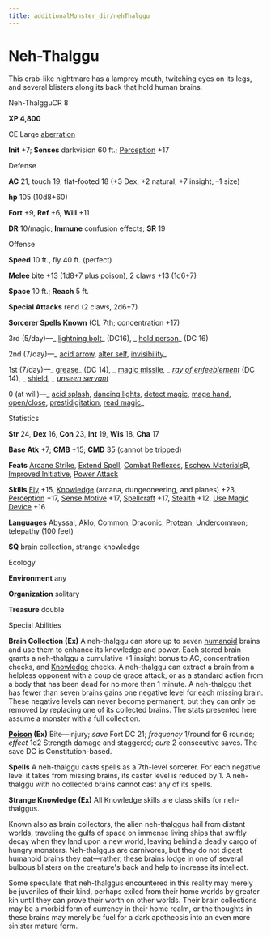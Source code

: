 ```yaml
---
title: additionalMonster_dir/nehThalggu
---
```

# Neh-Thalggu

This crab-like nightmare has a lamprey mouth, twitching eyes on its legs, and several blisters along its back that hold human brains.

Neh-ThalgguCR 8

**XP 4,800**

CE Large [aberration](monsters/creatureTypes#_aberration)

**Init** +7; **Senses** darkvision 60 ft.; [Perception](additionalMonster_dir/../skill_dir/perception#_perception) +17

Defense

**AC** 21, touch 19, flat-footed 18 (+3 Dex, +2 natural, +7 insight, –1 size)

**hp** 105 (10d8+60)

**Fort** +9, **Ref** +6, **Will** +11

**DR** 10/magic; **Immune** confusion effects; **SR** 19

Offense

**Speed** 10 ft., fly 40 ft. (perfect)

**Melee** bite +13 (1d8+7 plus [poison](monster_dir/universalMonsterRules#_poison-(ex-or-su))), 2 claws +13 (1d6+7)

**Space** 10 ft.; **Reach** 5 ft.

**Special Attacks** rend (2 claws, 2d6+7)

**Sorcerer Spells Known** (CL 7th; concentration +17)

3rd (5/day)—_ [lightning bolt](additionalMonster_dir/../spell_dir/lightningBolt#_lightning-bolt)_ (DC16), _ [hold person](additionalMonsters/../spell_dir/holdPerson#_hold-person)_ (DC 16)

2nd (7/day)—_ [acid arrow](additionalMonster_dir/../spell_dir/acidArrow#_acid-arrow), [alter self](additionalMonsters/../spell_dir/alterSelf#_alter-self), [invisibility](additionalMonsters/../spell_dir/invisibility#_invisibility)_

1st (7/day)—_ [grease](additionalMonster_dir/../spell_dir/grease#_grease)_ (DC 14), _ [magic missile](additionalMonsters/../spell_dir/magicMissile#_magic-missile)_, _ [ray of enfeeblement](additionalMonsters/../spell_dir/rayOfEnfeeblement#_ray-of-enfeeblement)_ (DC 14), _ [shield](additionalMonsters/../spell_dir/shield#_shield)_, _ [unseen servant](additionalMonsters/../spell_dir/unseenServant#_unseen-servant)_

0 (at will)—_ [acid splash](additionalMonsters/../spell_dir/acidSplash#_acid-splash), [dancing lights](additionalMonsters/../spell_dir/dancingLights#_dancing-lights), [detect magic](additionalMonsters/../spell_dir/detectMagic#_detect-magic), [mage hand](additionalMonsters/../spell_dir/mageHand#_mage-hand), [open/close](additionalMonster_dir/../spell_dir/openClose#_open-close), [prestidigitation](additionalMonsters/../spell_dir/prestidigitation#_prestidigitation), [read magic](additionalMonsters/../spell_dir/readMagic#_read-magic)_

Statistics

**Str** 24, **Dex** 16, **Con** 23, **Int** 19, **Wis** 18, **Cha** 17

**Base Atk** +7; **CMB** +15; **CMD** 35 (cannot be tripped)

**Feats** [Arcane Strike](additionalMonsters/../feats#_arcane-strike), [Extend Spell](additionalMonster_dir/../feats#_extend-spell), [Combat Reflexes](additionalMonster_dir/../feats#_combat-reflexes), [Eschew Materials](additionalMonster_dir/../feats#_eschew-materials)B, [Improved Initiative](additionalMonster_dir/../feats#_improved-initiative), [Power Attack](additionalMonster_dir/../feats#_power-attack)

**Skills** [Fly](additionalMonster_dir/../skill_dir/fly#_fly) +15, [Knowledge](additionalMonsters/../skill_dir/knowledge#_knowledge) (arcana, dungeoneering, and planes) +23, [Perception](additionalMonsters/../skill_dir/perception#_perception) +17, [Sense Motive](additionalMonsters/../skill_dir/senseMotive#_sense-motive) +17, [Spellcraft](additionalMonsters/../skill_dir/spellcraft#_spellcraft) +17, [Stealth](additionalMonsters/../skill_dir/stealth#_stealth) +12, [Use Magic Device](additionalMonsters/../skill_dir/useMagicDevice#_use-magic-device) +16

**Languages** Abyssal, Aklo, Common, Draconic, [Protean](monsters/creatureTypes#_protean-subtype), Undercommon; telepathy (100 feet)

**SQ** brain collection, strange knowledge

Ecology

**Environment** any

**Organization** solitary

**Treasure** double

Special Abilities

**Brain Collection (Ex)** A neh-thalggu can store up to seven [humanoid](monster_dir/creatureTypes#_humanoid) brains and use them to enhance its knowledge and power. Each stored brain grants a neh-thalggu a cumulative +1 insight bonus to AC, concentration checks, and [Knowledge](additionalMonsters/../skill_dir/knowledge#_knowledge) checks. A neh-thalggu can extract a brain from a helpless opponent with a coup de grace attack, or as a standard action from a body that has been dead for no more than 1 minute. A neh-thalggu that has fewer than seven brains gains one negative level for each missing brain. These negative levels can never become permanent, but they can only be removed by replacing one of its collected brains. The stats presented here assume a monster with a full collection.

**[Poison](monsters/universalMonsterRules#_poison-(ex-or-su)) (Ex)** Bite—injury; _save_ Fort DC 21; _frequency_ 1/round for 6 rounds; _effect_ 1d2 Strength damage and staggered; _cure_ 2 consecutive saves. The save DC is Constitution-based.

**Spells** A neh-thalggu casts spells as a 7th-level sorcerer. For each negative level it takes from missing brains, its caster level is reduced by 1. A neh-thalggu with no collected brains cannot cast any of its spells.

**Strange Knowledge (Ex)** All Knowledge skills are class skills for neh-thalggus.

Known also as brain collectors, the alien neh-thalggus hail from distant worlds, traveling the gulfs of space on immense living ships that swiftly decay when they land upon a new world, leaving behind a deadly cargo of hungry monsters. Neh-thalggus are carnivores, but they do not digest humanoid brains they eat—rather, these brains lodge in one of several bulbous blisters on the creature's back and help to increase its intellect.

Some speculate that neh-thalggus encountered in this reality may merely be juveniles of their kind, perhaps exiled from their home worlds by greater kin until they can prove their worth on other worlds. Their brain collections may be a morbid form of currency in their home realm, or the thoughts in these brains may merely be fuel for a dark apotheosis into an even more sinister mature form.

